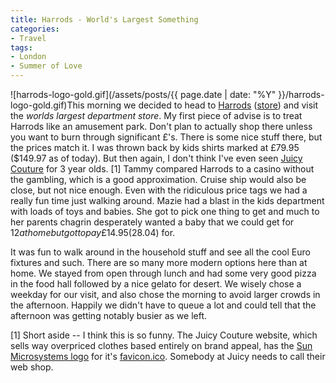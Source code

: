 ```yaml
---
title: Harrods - World's Largest Something
categories:
- Travel
tags:
- London
- Summer of Love
---
```


![harrods-logo-gold.gif](/assets/posts/{{ page.date | date: "%Y" }}/harrods-logo-gold.gif)This morning we decided to head to [Harrods](http://en.wikipedia.org/wiki/Harrods) ([store](http://www.harrods.com/harrodsstore/)) and visit the _worlds largest department store_. My first piece of advise is to treat Harrods like an amusement park. Don't plan to actually shop there unless you want to burn through significant £'s. There is some nice stuff there, but the prices match it. I was thrown back by kids shirts marked at £79.95 ($149.97 as of today). But then again, I don't think I've even seen [Juicy Couture](http://www.juicycouture.com/) for 3 year olds. [1] Tammy compared Harrods to a casino without the gambling, which is a good approximation. Cruise ship would also be close, but not nice enough.
Even with the ridiculous price tags we had a really fun time just walking around. Mazie had a blast in the kids department with loads of toys and babies. She got to pick one thing to get and much to her parents chagrin desperately wanted a baby that we could get for $12 at home but got to pay £14.95 ($28.04) for.

It was fun to walk around in the household stuff and see all the cool Euro fixtures and such. There are so many more modern options here than at home. We stayed from open through lunch and had some very good pizza in the food hall followed by a nice gelato for desert. We wisely chose a weekday for our visit, and also chose the morning to avoid larger crowds in the afternoon. Happily we didn't have to queue a lot and could tell that the afternoon was getting notably busier as we left.

[1] Short aside -- I think this is so funny. The Juicy Couture website, which sells way overpriced clothes based entirely on brand appeal, has the [Sun Microsystems logo](http://en.wikipedia.org/wiki/Sun_Microsystems) for it's [favicon.ico](http://www.juicycouture.com/favicon.ico). <snicker/> Somebody at Juicy needs to call their web shop.
